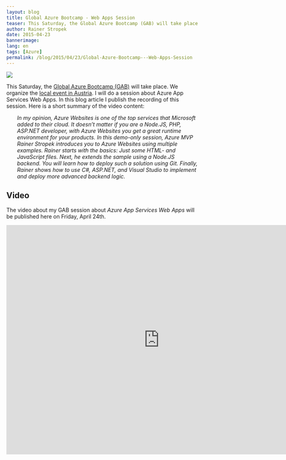```yaml
---
layout: blog
title: Global Azure Bootcamp - Web Apps Session
teaser: This Saturday, the Global Azure Bootcamp (GAB) will take place. We organize the local even in Austria. I will do a session about Azure App Services Web Apps. In this blog article I publish the recording of this session.
author: Rainer Stropek
date: 2015-04-23
bannerimage: 
lang: en
tags: [Azure]
permalink: /blog/2015/04/23/Global-Azure-Bootcamp---Web-Apps-Session
---
```


<p class="floatRight">
  <img src="{{site.baseurl}}/content/images/blog/2015/04/2015-logo-250x250.png" />
</p><p>This Saturday, the <a href="http://global.azurebootcamp.net/" target="_blank">Global Azure Bootcamp (GAB)</a> will take place. We organize the <a href="https://austriaazurebootcamp2015.eventday.com/" target="_blank">local event in Austria</a>. I will do a session about Azure App Services Web Apps. In this blog article I publish the recording of this session. Here is a short summary of the video content:
		</p><div style="margin-left: 2em">
  <p>
    <em>In my opinion, Azure Websites is one of the top services that Microsoft added to their cloud. It doesn’t matter if you are a Node.JS, PHP, ASP.NET developer, with Azure Websites you get a great runtime environment for your products. In this demo-only session, Azure MVP Rainer Stropek introduces you to Azure Websites using multiple examples. Rainer starts with the basics: Just some HTML- and JavaScript files. Next, he extends the sample using a Node.JS backend. You will learn how to deploy such a solution using Git. Finally, Rainer shows how to use C#, ASP.NET, and Visual Studio to implement and deploy more advanced backend logic.</em>
  </p>
</div><h2>Video
		</h2><p>The video about my GAB session about <em>Azure App Services Web Apps</em> will be published here on Friday, April 24th.
		</p><iframe width="800" height="600" src="https://www.youtube.com/embed/DLNicdVGIj4?rel=0" frameborder="0" allowfullscreen="allowfullscreen"></iframe>